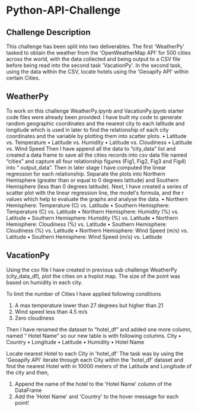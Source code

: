 # Python-API-Challenge
## Challenge Description
This challenge has been split into two deliverables. The first 'WeatherPy' tasked to obtain the weather from the 'OpenWeatherMap API' for 500 cities across the world, with the data collected and being output to a CSV file before being read into the second task 'VacationPy'. In the second task, using the data within the CSV, locate hotels using the 'Geoapify API' within certain Cities.
## WeatherPy
To work on this challenge WeatherPy.ipynb and VacationPy.ipynb starter code files were already been provided. I have built my code to generate random geographic coordinates and the nearest city to each latitude and longitude which is used in later to find the relationship of each city coordinates and the variable by plotting them into scatter plots.
  •	Latitude vs. Temperature
  •	Latitude vs. Humidity
  •	Latitude vs. Cloudiness
  •	Latitude vs. Wind Speed
Then I have append all the data to “city_data” list and created a data frame to save all the cities  records into csv data file named “cities” and capture all four relationship figures (Fig1, Fig2, Fig3 and Fig4)  into “ output_data”. 
Then in later stage I have computed the linear regression for each relationship. Separate the plots into Northern Hemisphere (greater than or equal to 0 degrees latitude) and Southern Hemisphere (less than 0 degrees latitude). 
Next, I have created a series of scatter plot with the linear regression line, the model's formula, and the r values which help to evaluate the graphs and analyse the data. 
  •	Northern Hemisphere: Temperature (C) vs. Latitude
  •	Southern Hemisphere: Temperature (C) vs. Latitude
  •	Northern Hemisphere: Humidity (%) vs. Latitude
  •	Southern Hemisphere: Humidity (%) vs. Latitude
  •	Northern Hemisphere: Cloudiness (%) vs. Latitude
  •	Southern Hemisphere: Cloudiness (%) vs. Latitude
  •	Northern Hemisphere: Wind Speed (m/s) vs. Latitude
  •	Southern Hemisphere: Wind Speed (m/s) vs. Latitude
## VacationPy
Using the csv file I have created in previous sub challenge WeatherPy (city_data_df), plot the cities on a hvplot map. The size of the point was based on humidity in each city.

To limit the number of Cities I have applied following conditions 
  1.	A max temperature lower than 27 degrees but higher than 21
  2.	Wind speed less than 4.5 m/s
  3.	Zero cloudiness

Then I have renamed the dataset to “hotel_df” and added one more column, named “ Hotel Name” so our new table is with following columns.
  City
  •	Country
  •	Longitude
  •	Latitude
  •	Humidity
  •	Hotel Name

Locate nearest Hotel to each City in 'hotel_df'
The task was by using the 'Geoapify API' iterate through each City within the 'hotel_df' dataset and find the nearest Hotel with in 10000 meters of the Latitude and Longitude of the city and then, 
  1.	Append the name of the hotel to the 'Hotel Name' column of the DataFrame
  2.	Add the 'Hotel Name' and 'Country' to the hover message for each point!

